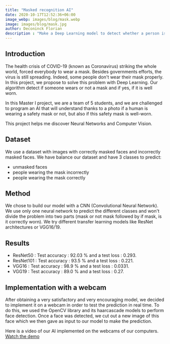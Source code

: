 ```yaml
---
title: "Masked recognition AI"
date: 2020-10-17T12:52:36+06:00
image_webp: images/blog/mask.webp
image: images/blog/mask.jpg
author: Deconinck Florian
description : "Make a Deep Learning model to detect whether a person is wearing his mask well or not"
---
```


## Introduction
The health crisis of COVID-19 (known as Coronavirus) striking the whole world, forced everybody to wear a mask. Besides governments efforts, the virus is still spreading. Indeed, some people don't wear their mask properly. In this project, we propose to solve this problem with Deep Learning. Our algorithm detect if someone wears or not a mask and if yes, if it is well worn.

In this Master I project, we are a team of 5 students, and we are challenged to program an AI that will understand thanks to a photo if a human is wearing a safety mask or not, but also if this safety mask is well-worn.

This project helps me discover Neural Networks and Computer Vision.

## Dataset
We use a dataset with images with correctly masked faces and incorrectly masked faces. We have balance our dataset and have 3 classes to predict:
- unmasked faces
- people wearing the mask incorrectly
- people wearing the mask correctly

## Method
We chose to build our model with a CNN (Convolutional Neural Network). We use only one neural network to predict the different classes and won't divide the problem into two parts (mask or not mask followed by if mask, is it correctly worn). We try different transfer learning models like ResNet architectures or VGG16/19.

## Results
- ResNet50 : Test accuracy : 92.03 % and a test loss : 0.293.
- ResNet101 : Test accuracy : 93.5 % and a test loss : 0.221.
- VGG16 : Test accuracy : 98.9 % and a test loss : 0.0331.
- VGG19 : Test accuracy : 89.0 % and a test loss : 0.27.

## Implementation with a webcam
After obtaining a very satisfactory and very encouraging model, we decided to implement it on a webcam in order to test the prediction in real time. To do this, we used the OpenCV library and its haarcascade models to perform face detection. Once a face was detected, we cut out a new image of this face which we then gave as input to our model to make the prediction.

Here is a video of our AI implemented on the webcams of our computers.
[Watch the demo](https://www.linkedin.com/feed/update/urn:li:activity:6769546094398455809/)
